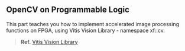 ## OpenCV on Programmable Logic
This part teaches you how to implement accelerated image processing functions on FPGA, using Vitis Vision Library - namespace xf::cv.


> **Ref.** [Vitis Vision Library](https://github.com/Xilinx/Vitis_Libraries/tree/2021.2/vision)
